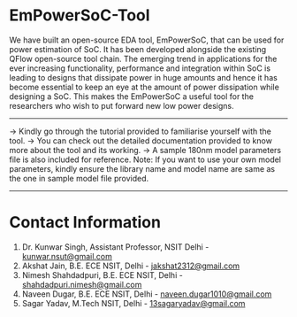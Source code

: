 # EmPowerSoC-Tool
We have built an open-source EDA tool, EmPowerSoC, that can be used for power estimation of SoC. It has been developed alongside the existing QFlow open-source tool chain. The emerging trend in applications for the ever increasing functionality, performance and integration within SoC is leading to designs that dissipate power in huge amounts and hence it has become essential to keep an eye at the amount of power dissipation while designing a SoC. This makes the EmPowerSoC a useful tool for the researchers who wish to put forward new low power designs.

-------------------------------------------------------------------------------------------------
-> Kindly go through the tutorial provided to familiarise yourself with the tool.
-> You can check out the detailed documentation provided to know more about the tool and its working.
-> A sample 180nm model parameters file is also included for reference.
   Note: If you want to use your own model parameters, kindly ensure the library name and model name are same as the one in sample model file provided.
   
-------------------------------------------------------------------------------------------------
# Contact Information 
1) Dr. Kunwar Singh, Assistant Professor, NSIT Delhi - kunwar.nsut@gmail.com
2) Akshat Jain, B.E. ECE NSIT, Delhi - jakshat2312@gmail.com
3) Nimesh Shahdadpuri, B.E. ECE NSIT, Delhi - shahdadpuri.nimesh@gmail.com
4) Naveen Dugar, B.E. ECE NSIT, Delhi - naveen.dugar1010@gmail.com
5) Sagar Yadav, M.Tech NSIT, Delhi - 13sagaryadav@gmail.com
